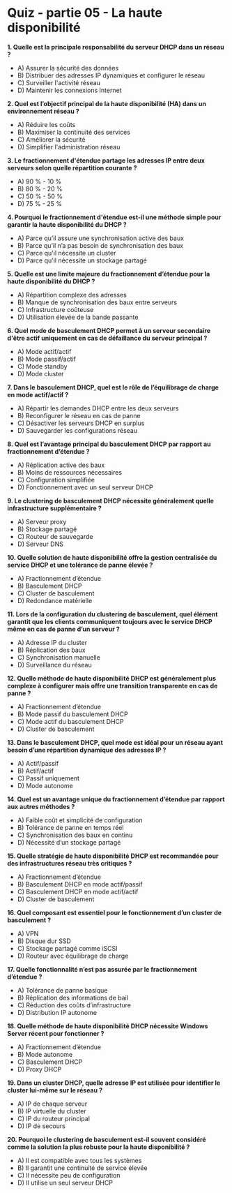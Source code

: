 # Quiz - partie 05 - La haute disponibilité 

**1. Quelle est la principale responsabilité du serveur DHCP dans un réseau ?**  
   - A) Assurer la sécurité des données  
   - B) Distribuer des adresses IP dynamiques et configurer le réseau  
   - C) Surveiller l'activité réseau  
   - D) Maintenir les connexions Internet

**2. Quel est l’objectif principal de la haute disponibilité (HA) dans un environnement réseau ?**  
   - A) Réduire les coûts  
   - B) Maximiser la continuité des services  
   - C) Améliorer la sécurité  
   - D) Simplifier l'administration réseau

**3. Le fractionnement d'étendue partage les adresses IP entre deux serveurs selon quelle répartition courante ?**  
   - A) 90 % - 10 %  
   - B) 80 % - 20 %  
   - C) 50 % - 50 %  
   - D) 75 % - 25 %

**4. Pourquoi le fractionnement d'étendue est-il une méthode simple pour garantir la haute disponibilité du DHCP ?**  
   - A) Parce qu’il assure une synchronisation active des baux  
   - B) Parce qu’il n’a pas besoin de synchronisation des baux  
   - C) Parce qu'il nécessite un cluster  
   - D) Parce qu'il nécessite un stockage partagé

**5. Quelle est une limite majeure du fractionnement d’étendue pour la haute disponibilité du DHCP ?**  
   - A) Répartition complexe des adresses  
   - B) Manque de synchronisation des baux entre serveurs  
   - C) Infrastructure coûteuse  
   - D) Utilisation élevée de la bande passante

**6. Quel mode de basculement DHCP permet à un serveur secondaire d'être actif uniquement en cas de défaillance du serveur principal ?**  
   - A) Mode actif/actif  
   - B) Mode passif/actif  
   - C) Mode standby  
   - D) Mode cluster

**7. Dans le basculement DHCP, quel est le rôle de l’équilibrage de charge en mode actif/actif ?**  
   - A) Répartir les demandes DHCP entre les deux serveurs  
   - B) Reconfigurer le réseau en cas de panne  
   - C) Désactiver les serveurs DHCP en surplus  
   - D) Sauvegarder les configurations réseau

**8. Quel est l’avantage principal du basculement DHCP par rapport au fractionnement d’étendue ?**  
   - A) Réplication active des baux  
   - B) Moins de ressources nécessaires  
   - C) Configuration simplifiée  
   - D) Fonctionnement avec un seul serveur DHCP

**9. Le clustering de basculement DHCP nécessite généralement quelle infrastructure supplémentaire ?**  
   - A) Serveur proxy  
   - B) Stockage partagé  
   - C) Routeur de sauvegarde  
   - D) Serveur DNS

**10. Quelle solution de haute disponibilité offre la gestion centralisée du service DHCP et une tolérance de panne élevée ?**  
   - A) Fractionnement d’étendue  
   - B) Basculement DHCP  
   - C) Cluster de basculement  
   - D) Redondance matérielle

**11. Lors de la configuration du clustering de basculement, quel élément garantit que les clients communiquent toujours avec le service DHCP même en cas de panne d’un serveur ?**  
   - A) Adresse IP du cluster  
   - B) Réplication des baux  
   - C) Synchronisation manuelle  
   - D) Surveillance du réseau

**12. Quelle méthode de haute disponibilité DHCP est généralement plus complexe à configurer mais offre une transition transparente en cas de panne ?**  
   - A) Fractionnement d’étendue  
   - B) Mode passif du basculement DHCP  
   - C) Mode actif du basculement DHCP  
   - D) Cluster de basculement

**13. Dans le basculement DHCP, quel mode est idéal pour un réseau ayant besoin d’une répartition dynamique des adresses IP ?**  
   - A) Actif/passif  
   - B) Actif/actif  
   - C) Passif uniquement  
   - D) Mode autonome

**14. Quel est un avantage unique du fractionnement d’étendue par rapport aux autres méthodes ?**  
   - A) Faible coût et simplicité de configuration  
   - B) Tolérance de panne en temps réel  
   - C) Synchronisation des baux en continu  
   - D) Nécessité d’un stockage partagé

**15. Quelle stratégie de haute disponibilité DHCP est recommandée pour des infrastructures réseau très critiques ?**  
   - A) Fractionnement d’étendue  
   - B) Basculement DHCP en mode actif/passif  
   - C) Basculement DHCP en mode actif/actif  
   - D) Cluster de basculement

**16. Quel composant est essentiel pour le fonctionnement d’un cluster de basculement ?**  
   - A) VPN  
   - B) Disque dur SSD  
   - C) Stockage partagé comme iSCSI  
   - D) Routeur avec équilibrage de charge

**17. Quelle fonctionnalité n’est pas assurée par le fractionnement d’étendue ?**  
   - A) Tolérance de panne basique  
   - B) Réplication des informations de bail  
   - C) Réduction des coûts d’infrastructure  
   - D) Distribution IP autonome

**18. Quelle méthode de haute disponibilité DHCP nécessite Windows Server récent pour fonctionner ?**  
   - A) Fractionnement d’étendue  
   - B) Mode autonome  
   - C) Basculement DHCP  
   - D) Proxy DHCP

**19. Dans un cluster DHCP, quelle adresse IP est utilisée pour identifier le cluster lui-même sur le réseau ?**  
   - A) IP de chaque serveur  
   - B) IP virtuelle du cluster  
   - C) IP du routeur principal  
   - D) IP de secours

**20. Pourquoi le clustering de basculement est-il souvent considéré comme la solution la plus robuste pour la haute disponibilité ?**  
   - A) Il est compatible avec tous les systèmes  
   - B) Il garantit une continuité de service élevée  
   - C) Il nécessite peu de configuration  
   - D) Il utilise un seul serveur DHCP  

